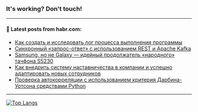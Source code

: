 ### It's working? Don't touch!

---
<!--
#### 🛠️ Technical stack:

![C++](https://img.shields.io/badge/C++-informational?logo=c%2B%2B&style=flat&logoColor=white&color=9C033A)
![Java](https://img.shields.io/badge/Java-informational?logo=java&style=flat&logoColor=white&color=007396)
![Kotlin](https://img.shields.io/badge/Kotlin-informational?logo=Kotlin&style=flat&logoColor=white&color=0095D5)
![JS](https://img.shields.io/badge/JS-informational?logo=javaScript&style=flat&logoColor=black&color=F7Df1E) <br>
![HTML5](https://img.shields.io/badge/HTML5-informational?logo=html5&style=flat&logoColor=white&color=E34F26)
![CSS3](https://img.shields.io/badge/CSS3-informational?logo=css3&style=flat&logoColor=white&color=157286)
![Sass](https://img.shields.io/badge/Saas-informational?logo=sass&style=flat&logoColor=white&color=hotpink)
![PHP](https://img.shields.io/badge/PHP-informational?logo=php&style=flat&logoColor=white&color=777BB4) <br>
![WebPAck](https://img.shields.io/badge/WebPack-informational?logo=webPack&style=flat&logoColor=white&color=FF6F00)
![Bootstrap](https://img.shields.io/badge/Bootstrap-informational?logo=Bootstrap&style=flat&logoColor=white&color=7952B3)
![MySQL](https://img.shields.io/badge/MySQL-informational?logo=MySQL&style=flat&logoColor=white&color=00f) <br>
![NodeJS](https://img.shields.io/badge/NodeJS-informational?logo=node.js&style=flat&logoColor=white&color=43853D)
![Spring](https://img.shields.io/badge/Spring-informational?logo=Spring&style=flat&logoColor=white&color=0A9EDC)
![Angular](https://img.shields.io/badge/Vue-informational?logo=vue.js&style=flat&logoColor=white&color=red)
![Git](https://img.shields.io/badge/Git-informational?logo=git&style=flat&logoColor=white&color=darkorange)

___
-->

#### 💬 Latest posts from habr.com:

<!-- BLOG-POST-LIST:START -->
- [Как создать и исследовать лог процесса выполнения программы](https://habr.com/ru/post/693442/?utm_source=habrahabr&utm_medium=rss&utm_campaign=693442)
- [Синхронный «запрос-ответ» с использованием REST и Apache Kafka](https://habr.com/ru/post/693380/?utm_source=habrahabr&utm_medium=rss&utm_campaign=693380)
- [Samsung, но не Galaxy — идейный продолжатель «народного» тачфона S5230](https://habr.com/ru/post/693422/?utm_source=habrahabr&utm_medium=rss&utm_campaign=693422)
- [Как внедрить систему наставничества в компании и успешно адаптировать новых сотрудников](https://habr.com/ru/post/693418/?utm_source=habrahabr&utm_medium=rss&utm_campaign=693418)
- [Проверка автокорреляции с использованием критерия Дарбина-Уотсона средствами Python](https://habr.com/ru/post/693402/?utm_source=habrahabr&utm_medium=rss&utm_campaign=693402)
<!-- BLOG-POST-LIST:END -->

---

[![Top Langs](https://github-readme-stats.vercel.app/api/top-langs/?username=zloylis&layout=compact&hide_border=true&theme=dracula)](https://github.com/zloylis)
